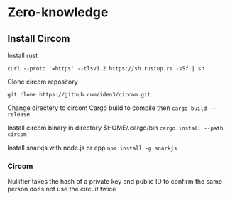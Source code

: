 # Zero-knowledge

## Install Circom

Install rust

`curl --proto '=https' --tlsv1.2 https://sh.rustup.rs -sSf | sh`

Clone circom repository

`git clone https://github.com/iden3/circom.git`

Change directery to circom
Cargo build to compile then
`cargo build --release`

Install circom binary in directory $HOME/.cargo/bin
`cargo install --path circom`

Install snarkjs with node.js or cpp
`npm install -g snarkjs`

### Circom

Nullifier takes the hash of a private key and public ID to confirm the same person does not use the circuit twice
